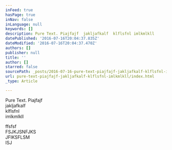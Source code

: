 ```yaml
---
inFeed: true
hasPage: true
inNav: false
inLanguage: null
keywords: []
description: Pure Text. Piajfajf  jakljafkalf  klflsfnl imlkmlkll
datePublished: '2016-07-16T20:04:37.835Z'
dateModified: '2016-07-16T20:04:37.470Z'
authors: []
publisher: null
title: ''
author: []
starred: false
sourcePath: _posts/2016-07-16-pure-text-piajfajf-jakljafkalf-klflsfnl-imlkmlkll.md
url: pure-text-piajfajf-jakljafkalf-klflsfnl-imlkmlkll/index.html
_type: Article

---
```

Pure Text. Piajfajf  
jakljafkalf  
klflsfnl  
imlkmlkll

ffsfsf  
FSJKJSNFJKS  
JFIKSFLSM  
ISJ